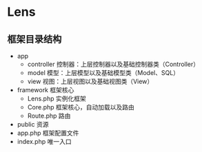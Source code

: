 # Lens



## 框架目录结构

- app
  - controller    控制器：上层控制器以及基础控制器类（Controller）
  - model    模型：上层模型以及基础模型类（Model、SQL）
  - view    视图：上层视图以及基础视图类（View）
- framework    框架核心
  - Lens.php    实例化框架
  - Core.php    框架核心，自动加载以及路由
  - Route.php    路由
- public    资源
- app.php    框架配置文件
- index.php    唯一入口

